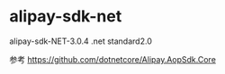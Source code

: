 # alipay-sdk-net
alipay-sdk-NET-3.0.4
.net standard2.0

参考 https://github.com/dotnetcore/Alipay.AopSdk.Core
